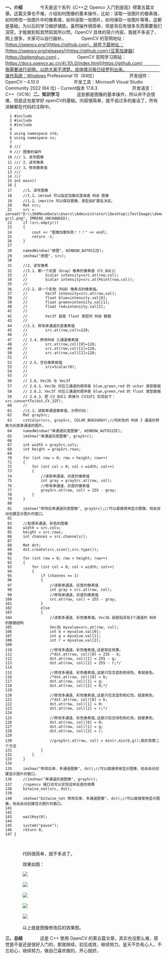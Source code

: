 
**一、介绍**　　　　今天是这个系列《C\+\+之 Opencv 入门到提高》得第五篇文章。这篇文章也不难，介绍如何图像的基本操作，比如：读取一张图片的像素值，如何修改一张图片中的像素值，如何读取一张图片，如何保存一张图片等等，这都是基础，为以后的学习做好铺垫。虽然操作很简单，但是背后有很多东西需要我们深究，才能做到知其然知其所以然。OpenCV 具体的简介内容，我就不多说了，网上很多，大家可以自行脑补。　　　　OpenCV 的官网地址：[https://opencv.org/](https://github.com)，组件下载地址：[https://opencv.org/releases/](https://github.com):[豆荚加速器](https://baitenghuo.com) 。　　　　OpenCV 官网学习网站：[https://docs.opencv.ac.cn/4\.10\.0/index.html](https://github.com)　　　　我需要进行说明，以防大家不清楚，具体情况我已经罗列出来。　　　　　　　　操作系统：Windows Professional 10（64位）　　　　　　　　开发组件：OpenCV – 4\.10\.0　　　　　　　　开发工具：Microsoft Visual Studio Community 2022 (64 位) \- Current版本 17\.8\.3　　　　　　　　开发语言：C\+\+（VC16）**二、知识学习**　　　　这些都是图像的基本操作，所以并不会很难，但是这也是学好 openCV的基础。内容很简单，就不说过多的废话了，所有讲解都在代码的注释中。


```
  1 #include 
  2 #include 
  3 #include 
  4 
  5 using namespace std;
  6 using namespace cv;
  7 
  8 /// 
  9 /// 图像的操作
 10 /// 1、读写图像
 11 /// 2、读写像素
 12 /// 3、修改像素值
 13 /// 
 14 /// 
 15 int main()
 16 {
 17     //1、读写图像
 18     //1.1、imread 可以指定加载灰度或者 RGB 图像
 19     //1.2、imwrite 可以保存图像，类型由扩展名决定。
 20     Mat src;
 21     src = imread("D:\\360MoveData\\Users\\Administrator\\Desktop\\TestImage\\demo-gril.png", IMREAD_UNCHANGED);
 22     if (src.empty())
 23     {
 24         cout << "图像加载失败！！！" << endl;
 25         return -1;
 26     }
 27 
 28     namedWindow("原图", WINDOW_AUTOSIZE);
 29     imshow("原图", src);
 30 
 31     //2、读写像素
 32     //2.1、都一个灰度（Gray）像素的像素值（CV_8UC1）
 33     //        Scalar intensity=src.at(row,col);
 34     //        Scalar intensity=src.at(Point(row,col));
 35     // 
 36     //2.2、读一个彩色（RGB）像素点的像素值。
 37     //        Vec3f intensity=src.at(row,col);
 38     //        float blue=intensity.val[0];
 39     //        float green=intensity.val[1];
 40     //        float red=intensity.val[2];
 41     //
 42     //        Vec3f 就是 float 类型的 RGB 数据
 43     // 
 44     //2.3、修改单通道灰度像素值
 45     //        src.at(row,col)=128;
 46     // 
 47     // 2.4、修改RGB 三通道像素值
 48     //        src.at(row,col)[0]=128;
 49     //        src.at(row,col)[1]=128;
 50     //        src.at(row,col)[2]=128;
 51     // 
 52     // 2.5、空白像素赋值
 53     //        src=Scalar(0);
 54     // 
 55     // 
 56     // 2.6、Vec3b 与 Vec3f
 57     // 2.6.1、Vec3b 对应三通道的顺序是 blue,green,red 的 uchar 类型数据
 58     // 2.6.2、Vec3f 对应三通道的顺序是 blue,green,red 的 float 类型数据
 59     // 2.6.3、把 CV_8UC1 转换为 CV32F1 实现如下：src.convertTo(dst,CV_32F);
 60     // 
 61     //2.1、读取单通道像素值，示例代码：
 62     Mat graySrc;
 63     cvtColor(src, graySrc, COLOR_BGR2GRAY);//将彩色的 RGB 3 通道的转换为灰度单通道的图片。
 64     namedWindow("单通道灰度图像", WINDOW_AUTOSIZE);
 65     imshow("单通道灰度图像", graySrc);
 66 
 67     int width = graySrc.cols;
 68     int height = graySrc.rows;
 69 
 70     for (int row = 0; row < height; row++)
 71     {
 72         for (int col = 0; col < width; col++)
 73         {
 74             //读取单通道、灰度的像素值
 75             int gray = graySrc.at(row, col);
 76             //修改单通道、灰度的像素值
 77             graySrc.at(row, col) = 255 - gray;
 78         }
 79     }
 80 
 81     imshow("修改后单通道灰度图像", graySrc);//可以直接使用显示图像，他会自动创建显示图片的窗口。
 82 
 83     //处理多通道、彩色的图像
 84     width = src.cols;
 85     height = src.rows;
 86     int channes = src.channels();
 87 
 88     Mat dst;
 89     dst.create(src.size(),src.type());
 90 
 91     for (int row = 0; row < height; row++)
 92     {
 93         for (int col = 0; col < width; col++)
 94         {
 95             if (channes == 1)
 96             {
 97                 //读取单通道、灰度的像素值
 98                 int gray = src.at(row, col);
 99                 //修改单通道、灰度的像素值
100                 src.at(row, col) = 255 - gray;
101             }
102             else
103             {
104                 //读取多通道、彩色像素值。Vec3b 就是指具有3个通道的 BGR 的数据结构
105                 Vec3b myvalue=src.at(row, col);
106                 int b = myvalue.val[0];
107                 int g = myvalue.val[1];
108                 int r = myvalue.val[2];
109 
110                 //修改多通道、彩色像素值,这是取反效果。
111                 /*dst.at(row, col)[0] = 255 - b;
112                 dst.at(row, col)[1] = 255 - g;
113                 dst.at(row, col)[2] = 255 - r;*/
114 
115                 //修改多通道、彩色像素值,这是只包含蓝色和绿色，青就是色。
116                 /*dst.at(row, col)[0] = b;
117                 dst.at(row, col)[1] = g;
118                 dst.at(row, col)[2] = 0;*/
119 
120                 //修改多通道、彩色像素值,这是只包含蓝色和红色，就是紫色。
121                 /*dst.at(row, col)[0] = b;
122                 dst.at(row, col)[1] = 0;
123                 dst.at(row, col)[2] = r;*/
124 
125                 //修改多通道、彩色像素值,这是只包含绿色和红色，就是黄色。
126                 dst.at(row, col)[0] = 0;
127                 dst.at(row, col)[1] = g;
128                 dst.at(row, col)[2] = r;
129 
130                 //graySrc.at(row, col) = min(r,min(b,g));取灰色第二个方法
131             }
132         }
133     }
134 
135     imshow("修改后单、多通道图像", dst);//可以直接使用显示图像，他会自动创建显示图片的窗口。
136     //imshow("单通道灰度图像", graySrc);
137     //opencv 接口也可以实现这样反差的效果
138     bitwise_not(src, dst);
139 
140     imshow("bitwise_not 修改后单、多通道图像", dst);//可以直接使用显示图像，他会自动创建显示图片的窗口。
141 
142     
143     waitKey(0);
144 
145     system("pause");
146     return 0;
147 }
```


 


　　　　代码很简单，就不多说了。


　　　　效果如图：


　　　　![](https://img2024.cnblogs.com/blog/1048776/202411/1048776-20241115105627763-1828432568.png)


　　　　![](https://img2024.cnblogs.com/blog/1048776/202411/1048776-20241115105734765-1900927633.png)


　　　　![](https://img2024.cnblogs.com/blog/1048776/202411/1048776-20241115105826873-383381961.png)


　　　　![](https://img2024.cnblogs.com/blog/1048776/202411/1048776-20241115105926111-669756906.png)


　　　　![](https://img2024.cnblogs.com/blog/1048776/202411/1048776-20241115110024340-1904527917.png)


　　　　以上就是图像修改后的效果图。


**三、总结**　　　　这是 C\+\+ 使用 OpenCV 的第五篇文章，其实也没那么难，感觉是不是还是很好入门的，那就继续。初见成效，继续努力。皇天不负有心人，不忘初心，继续努力，做自己喜欢做的，开心就好。
